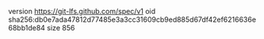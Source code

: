 version https://git-lfs.github.com/spec/v1
oid sha256:db0e7ada47812d77485e3a3cc31609cb9ed885d67df42ef6216636e68bb1de84
size 856
